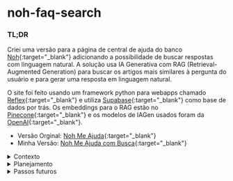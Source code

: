 # noh-faq-search

### TL;DR
Criei uma versão para a página de central de ajuda do banco [Noh](https://www.noh.com.br/){:target="_blank"} adicionando a possibilidade de buscar respostas com linguagem natural. A solução usa IA Generativa com RAG (Retrieval-Augmented Generation) para buscar os artigos mais similares à pergunta do usuário e para gerar uma resposta em linguagem natural.

O site foi feito usando um framework python para webapps chamado [Reflex](reflex.dev){:target="_blank"} e utiliza [Supabase](http://supabase.com/){:target="_blank"} como base de dados por trás. Os embeddings para o RAG estão no [Pinecone](https://www.pinecone.io/){:target="_blank"} e os modelos de IAGen usados foram da [OpenAI](https://openai.com/){:target="_blank"}.
  - Versão Orginal: [Noh Me Ajuda](https://www.noh.com.br/meajuda){:target="_blank"}
  - Minha Versão: [Noh Me Ajuda com Busca](https://noh_faq_search-red-grass.reflex.run/){:target="_blank"}


<details>
  <summary>Contexto</summary>


Descobri a Noh no Linkedin por acaso (tenho usado muito LinkedIn já que estou procurando emprego) e achei a empresa interessante e gostei do founding team. Então resolvi checar se haviam vagas abertas.

Vi que o processo seletivo da Noh é "inverso" (você aponta um problema deles e diz como solucionaria e porque você é a pessoa certa para resolver). Como não conheço o produto, fui ao site para ganhar mais contexto e entendimento do negócio/produto.

Fuçando o site notei uma "dor" na parte de "Ajuda". A central de ajuda é dividida em 6 categorias, o usário clica na categoria desejada e isso o leva para outra página específica. Uma vez na outra página, haverá uma lista de artigos daquela categoria - são 78 artigos no total, divididos entre as 6 categorias. 

O usuário então clica no artigo e isso o direciona para a sua respectiva página contendo Título (a Pergunta), conteúdo (a Resposta) e links para artigos relacionados. Ou seja, o cliente precisa, sozinho, se direcionar até encontrar o artigo (ou os artigos) que vá sanar sua dúvida, precisa desbravar dentre os possíveis caminhos, por tentativa e erro, até achar a resposta. 

Em nenhum momento há um campo de busca digitável que, uma vez feita a busca, retorna os artigos mais relacionados ou, até mesmo, uma resposta gerada com IA. Resolvi então ajudar nisso, talvez não seja um problema crítico para a Noh, mas a estrutura por trás dessa solução pode ser aplicada em outros problemas que envolvam IA Generativa + RAG. 

</details>

<details>
  <summary>Planejamento</summary>


1ª Etapa Web Scraping

Obtenção dos dados

Coletar, com web scraping, os artigos da área de Ajuda da Noh, esses servirão para a construção da nossa base de conhecimento (feita com embeddings em um Vector Database).

2ª Etapa Embeddings (RAG)

Obter os artigos mais relevantes com base em uma pesquisa:

Gerar os embeddings dos artigos coletados na etapa 1 e salvar os vetores em um database próprio para isso. Testar queries para retornar os vetores mais próximos. 

3ª Etapa Respostas com IA Generativa

Obter respostas "naturais" com IA.

Uma vez que temos os artigos mais relevantes para a pergunta (etapa 2), podemos fornecê-los como contexto para um modelo de IA que responderá a pergunta do usuário com base nos artigos. 

4ª Etapa Reflex

Desenvolver um web app simples que simule a página de ajuda da Noh (design similar), onde o usuário poderá digitar sua dúvida e obter os artigos mais relevantes, bem como uma resposta gerada por IA. Também poderá dar "feedback" para a resposta (thumbs-up/thumbs-down).

5ª Etapa Reflex Plus:

Quero conectar isso em uma base de dados para possibilitar informação de artigos mais acessados (uma FAQ de fato). Também, com isso, possibilitar testar versões diferentes de soluções para a busca (estilo experimentação, teste A/B), por exemplo testando modelos de embeddings diferentes.

6ª Etapa Dados Fictícios:

Pedir para ChatGPT gerar 200 perguntas fictícias e preenchê-las manualmente no app, dando feedback para cada uma delas. 

</details>

<details>
  <summary>Passos futuros</summary>


Futuro:

Como essa solução é um protótipo, usei ferramentas mais conhecidas e fáceis de implementar. Porém poderíamos explorar algumas melhorias, como:
- Melhorar o tempo de carregamento da busca;
- Outras opções de Vector Database, além do Pinecone;
- Outros modelos de embeddings e de chat completion, além da OpenAI;
- Outras estratégias para rankear os artigos mais relevantes, adicionando modelos reranking ou usando diferentes métricas de similaridade (ao invés da cosine).
- Outros modelos e databases locais/open source, sem depender de APIs pagas;
- Conferir se as respostas geradas por IA são confiáveis;
- Qual o custo associado ao uso de IA Generativa para essa busca? Qual o custo levando em consideração um aumento previsto de número de clientes (e consequentemente de buscas no "Ajuda")?

</details>
